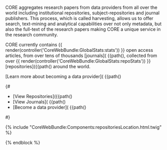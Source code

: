 
CORE aggregates research papers from data providers from all over the world including institutional repositories, subject-repositories and journal publishers. This process, which is called harvesting, allows us to offer search, text-mining and analytical capabilities over not only metadata, but also the full-text of the research papers making CORE a unique service in the research community.

CORE currently contains {{ render(controller('CoreWebBundle:GlobalStats:stats')) }} open access articles, from over tens of thousands [journals]( {{path(), collected from over {{ render(controller('CoreWebBundle:GlobalStats:repoStats')) }} [repositories]({{path() around the world.

[Learn more about becoming a data provider]( {{path()

{#

*   [View Repositories]({{path()
*   [View Journals]( {{path()
*   [Become a data provider]( {{path()

#}

{% include "CoreWebBundle:Components:repositoriesLocation.html.twig" %}

{% endblock %}